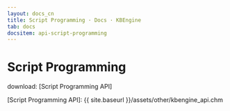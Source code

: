 ```yaml
---
layout: docs_cn
title: Script Programming · Docs · KBEngine
tab: docs
docsitem: api-script-programming
---
```


Script Programming
====================

download: 
[Script Programming API]



[Script Programming API]: {{ site.baseurl }}/assets/other/kbengine_api.chm